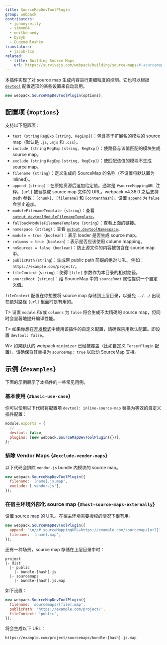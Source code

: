 ```yaml
---
title: SourceMapDevToolPlugin
group: webpack
contributors:
  - johnnyreilly
  - simon04
  - neilkennedy
  - byzyk
  - EugeneHlushko
translators:
  - jacob-lcs
related:
  - title: Building Source Maps
    url: https://survivejs.com/webpack/building/source-maps/#-sourcemapdevtoolplugin-and-evalsourcemapdevtoolplugin-
---
```


本插件实现了对 source map 生成内容进行更细粒度的控制。它也可以根据 [`devtool`](/configuration/devtool/) 配置选项的某些设置来自动启用。

```js
new webpack.SourceMapDevToolPlugin(options);
```

## 配置项 {`#options`}

支持以下配置项：

- `test`（`string` `RegExp` `[string, RegExp]`）：包含基于扩展名的模块的 source map（默认是 `.js`, `.mjs` 和 `.css`）。
- `include`（`string` `RegExp` `[string, RegExp]`）：使路径与该值匹配的模块生成 source map。
- `exclude`（`string` `RegExp` `[string, RegExp]`）：使匹配该值的模块不生成 source map。
- `filename`（`string`）：定义生成的 SourceMap 的名称（不设置将默认置为 inlined）。
- `append`（`string`）：在原始资源后追加给定值。通常是 `#sourceMappingURL` 注释。`[url]` 被替换成 source map 文件的 URL。webpack v4.36.0 之后支持 path 参数：`[chunk]`、`[filename]` 和 `[contenthash]`。设置 `append` 为 `false` 会禁止追加。
- `moduleFilenameTemplate`（`string`）：查看 [`output.devtoolModuleFilenameTemplate`](/configuration/output/#outputdevtoolmodulefilenametemplate)。
- `fallbackModuleFilenameTemplate`（`string`）：查看上面的链接。
- `namespace`（`string`）：查看 [`output.devtoolNamespace`](/configuration/output/#outputdevtoolnamespace)。
- `module = true`（`boolean`）：表示 loader 是否生成 source map。
- `columns = true`（`boolean`）：表示是否应该使用 column mapping。
- `noSources = false`（`boolean`）：防止源文件的内容被包含在 source map 中。
- `publicPath` (`string`)：生成带 public path 前缀的绝对 URL，例如：`https://example.com/project/`。
- `fileContext` (`string`)：使得 `[file]` 参数作为本目录的相对路径。
- `sourceRoot`（`string`）：给 SourceMap 中的 `sourceRoot` 属性提供一个自定义值。

`fileContext` 配置在你想要将 source map 存储到上层目录，以避免 `../../` 出现在绝对路径 `[url]` 里面时是有用的。

T> 设置 `module` 和/或 `columns` 为 `false` 将会生成不太精确的 source map，但同时会显著地提升编译性能。

T> 如果你想在[开发模式](/configuration/mode/#mode-development)中使用该插件的自定义配置，请确保禁用默认配置。即设置 `devtool: false`。

W> 如果默认的 webpack `minimizer` 已经被覆盖（比如自定义 `TerserPlugin` 配置），请确保将其替换为 `sourceMap: true` 以启动 SourceMap 支持。

## 示例 {`#examples`}

下面的示例展示了本插件的一些常见用例。

### 基本使用 {`#basic-use-case`}

你可以使用以下代码将配置项 `devtool: inline-source-map` 替换为等效的自定义插件配置：

```js
module.exports = {
  // ...
  devtool: false,
  plugins: [new webpack.SourceMapDevToolPlugin({})],
};
```

### 排除 Vendor Maps {`#exclude-vendor-maps`}

以下代码会排除 `vendor.js` bundle 内模块的 source map。

```js
new webpack.SourceMapDevToolPlugin({
  filename: '[name].js.map',
  exclude: ['vendor.js'],
});
```

### 在宿主环境外部化 source map {`#host-source-maps-externally`}

设置 source map 的 URL。在宿主环境需要授权的情况下很有用。

```js
new webpack.SourceMapDevToolPlugin({
  append: '\n//# sourceMappingURL=https://example.com/sourcemap/[url]',
  filename: '[name].map',
});
```

还有一种场景，source map 存储在上层目录中时：

```code
project
|- dist
  |- public
    |- bundle-[hash].js
  |- sourcemaps
    |- bundle-[hash].js.map
```

如下设置：

```js
new webpack.SourceMapDevToolPlugin({
  filename: 'sourcemaps/[file].map',
  publicPath: 'https://example.com/project/',
  fileContext: 'public',
});
```

将会生成以下 URL：

```code
https://example.com/project/sourcemaps/bundle-[hash].js.map
```
